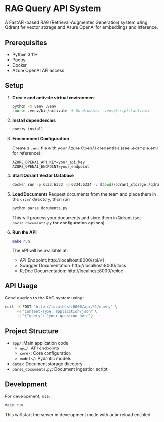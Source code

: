 # RAG Query API System

A FastAPI-based RAG (Retrieval-Augmented Generation) system using Qdrant for vector storage and Azure OpenAI for embeddings and inference.

## Prerequisites

- Python 3.11+
- Poetry
- Docker
- Azure OpenAI API access

## Setup

1. **Create and activate virtual environment**
   ```bash
   python -m venv .venv
   source .venv/bin/activate  # On Windows: .venv\Scripts\activate
   ```

2. **Install dependencies**
   ```bash
   poetry install
   ```

3. **Environment Configuration**

   Create a `.env` file with your Azure OpenAI credentials (see .example.env for reference):
   ```env
   AZURE_OPENAI_API_KEY=your_api_key
   AZURE_OPENAI_ENDPOINT=your_endpoint
   ```

4. **Start Qdrant Vector Database**
   ```bash
   docker run -p 6333:6333 -p 6334:6334 -v $(pwd)/qdrant_storage:/qdrant/storage:z qdrant/qdrant
   ```

5. **Load Documents**
    Request documents from the team and place them in the `data/` directory, then run:
   ```bash
   python parse_documents.py
   ```

   This will process your documents and store them in Qdrant (see `parse_documents.py` for configuration options).

6. **Run the API**
   ```bash
   make run
   ```

   The API will be available at:
   - API Endpoint: http://localhost:8000/api/v1
   - Swagger Documentation: http://localhost:8000/docs
   - ReDoc Documentation: http://localhost:8000/redoc

## API Usage

Send queries to the RAG system using:
```bash
curl -X POST "http://localhost:8000/api/v1/query" \
     -H "Content-Type: application/json" \
     -d '{"query": "your question here"}'
```

## Project Structure

- `app/`: Main application code
  - `api/`: API endpoints
  - `core/`: Core configuration
  - `models/`: Pydantic models
- `data/`: Document storage directory
- `parse_documents.py`: Document ingestion script

## Development

For development, use:
```bash
make run
```

This will start the server in development mode with auto-reload enabled.

